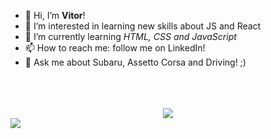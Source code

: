 - 👋 Hi, I’m <strong>Vitor</strong>! 
- 👀 I’m interested in learning new skills about JS and React
- 🌱 I’m currently learning <em>HTML, CSS and JavaScript</em>
- 📫 How to reach me: follow me on LinkedIn!
- 🚗 Ask me about Subaru, Assetto Corsa and Driving! ;)

<br>


<div align="center">
  	<img src="https://img.shields.io/badge/HTML5-E34F26?style=for-the-badge&logo=html5&logoColor=white" alt="">
    <img src="https://img.shields.io/badge/CSS3-1572B6?style=for-the-badge&logo=css3&logoColor=white" alt="">
    <img src="https://img.shields.io/badge/JavaScript-323330?style=for-the-badge&logo=javascript&logoColor=F7DF1E" alt="">
    <img src="https://img.shields.io/badge/React-20232A?style=for-the-badge&logo=react&logoColor=61DAFB" alt="">
  </div>
  <br>

<div align="center">
   <img src="https://github-readme-stats.vercel.app/api/top-langs/?username=sorrowone&theme=blue-green" alt"">
</div>
                                                                                                                     
  
 
<div> 
 <a href="https://www.linkedin.com/in/vitor-aragone-64aa20188/" target="_blank"><img src="https://img.shields.io/badge/-LinkedIn-%230077B5?style=for-the-badge&logo=linkedin&logoColor=white" target="_blank"></a> 
</div>
<!---
VitorAragone/VitorAragone is a ✨ special ✨ repository because its `README.md` (this file) appears on your GitHub profile.
You can click the Preview link to take a look at your changes.
--->
